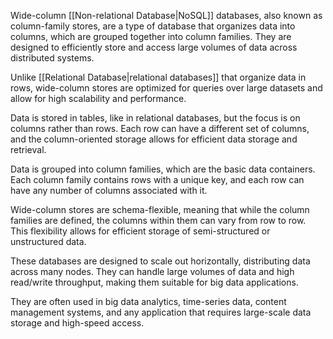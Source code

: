 Wide-column [[Non-relational Database|NoSQL]] databases, also known as column-family stores, are a type of database that organizes data into columns, which are grouped together into column families. They are designed to efficiently store and access large volumes of data across distributed systems.

Unlike [[Relational Database|relational databases]] that organize data in rows, wide-column stores are optimized for queries over large datasets and allow for high scalability and performance.

Data is stored in tables, like in relational databases, but the focus is on columns rather than rows. Each row can have a different set of columns, and the column-oriented storage allows for efficient data storage and retrieval.

Data is grouped into column families, which are the basic data containers. Each column family contains rows with a unique key, and each row can have any number of columns associated with it.

Wide-column stores are schema-flexible, meaning that while the column families are defined, the columns within them can vary from row to row. This flexibility allows for efficient storage of semi-structured or unstructured data.

These databases are designed to scale out horizontally, distributing data across many nodes. They can handle large volumes of data and high read/write throughput, making them suitable for big data applications.

They are often used in big data analytics, time-series data, content management systems, and any application that requires large-scale data storage and high-speed access.
